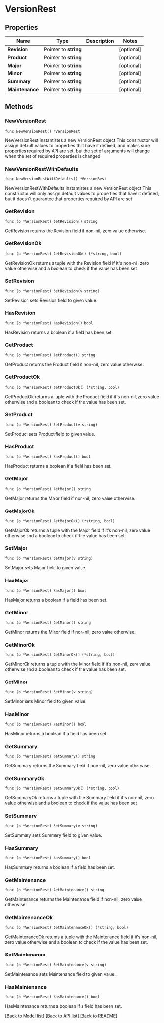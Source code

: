 # VersionRest

## Properties

Name | Type | Description | Notes
------------ | ------------- | ------------- | -------------
**Revision** | Pointer to **string** |  | [optional] 
**Product** | Pointer to **string** |  | [optional] 
**Major** | Pointer to **string** |  | [optional] 
**Minor** | Pointer to **string** |  | [optional] 
**Summary** | Pointer to **string** |  | [optional] 
**Maintenance** | Pointer to **string** |  | [optional] 

## Methods

### NewVersionRest

`func NewVersionRest() *VersionRest`

NewVersionRest instantiates a new VersionRest object
This constructor will assign default values to properties that have it defined,
and makes sure properties required by API are set, but the set of arguments
will change when the set of required properties is changed

### NewVersionRestWithDefaults

`func NewVersionRestWithDefaults() *VersionRest`

NewVersionRestWithDefaults instantiates a new VersionRest object
This constructor will only assign default values to properties that have it defined,
but it doesn't guarantee that properties required by API are set

### GetRevision

`func (o *VersionRest) GetRevision() string`

GetRevision returns the Revision field if non-nil, zero value otherwise.

### GetRevisionOk

`func (o *VersionRest) GetRevisionOk() (*string, bool)`

GetRevisionOk returns a tuple with the Revision field if it's non-nil, zero value otherwise
and a boolean to check if the value has been set.

### SetRevision

`func (o *VersionRest) SetRevision(v string)`

SetRevision sets Revision field to given value.

### HasRevision

`func (o *VersionRest) HasRevision() bool`

HasRevision returns a boolean if a field has been set.

### GetProduct

`func (o *VersionRest) GetProduct() string`

GetProduct returns the Product field if non-nil, zero value otherwise.

### GetProductOk

`func (o *VersionRest) GetProductOk() (*string, bool)`

GetProductOk returns a tuple with the Product field if it's non-nil, zero value otherwise
and a boolean to check if the value has been set.

### SetProduct

`func (o *VersionRest) SetProduct(v string)`

SetProduct sets Product field to given value.

### HasProduct

`func (o *VersionRest) HasProduct() bool`

HasProduct returns a boolean if a field has been set.

### GetMajor

`func (o *VersionRest) GetMajor() string`

GetMajor returns the Major field if non-nil, zero value otherwise.

### GetMajorOk

`func (o *VersionRest) GetMajorOk() (*string, bool)`

GetMajorOk returns a tuple with the Major field if it's non-nil, zero value otherwise
and a boolean to check if the value has been set.

### SetMajor

`func (o *VersionRest) SetMajor(v string)`

SetMajor sets Major field to given value.

### HasMajor

`func (o *VersionRest) HasMajor() bool`

HasMajor returns a boolean if a field has been set.

### GetMinor

`func (o *VersionRest) GetMinor() string`

GetMinor returns the Minor field if non-nil, zero value otherwise.

### GetMinorOk

`func (o *VersionRest) GetMinorOk() (*string, bool)`

GetMinorOk returns a tuple with the Minor field if it's non-nil, zero value otherwise
and a boolean to check if the value has been set.

### SetMinor

`func (o *VersionRest) SetMinor(v string)`

SetMinor sets Minor field to given value.

### HasMinor

`func (o *VersionRest) HasMinor() bool`

HasMinor returns a boolean if a field has been set.

### GetSummary

`func (o *VersionRest) GetSummary() string`

GetSummary returns the Summary field if non-nil, zero value otherwise.

### GetSummaryOk

`func (o *VersionRest) GetSummaryOk() (*string, bool)`

GetSummaryOk returns a tuple with the Summary field if it's non-nil, zero value otherwise
and a boolean to check if the value has been set.

### SetSummary

`func (o *VersionRest) SetSummary(v string)`

SetSummary sets Summary field to given value.

### HasSummary

`func (o *VersionRest) HasSummary() bool`

HasSummary returns a boolean if a field has been set.

### GetMaintenance

`func (o *VersionRest) GetMaintenance() string`

GetMaintenance returns the Maintenance field if non-nil, zero value otherwise.

### GetMaintenanceOk

`func (o *VersionRest) GetMaintenanceOk() (*string, bool)`

GetMaintenanceOk returns a tuple with the Maintenance field if it's non-nil, zero value otherwise
and a boolean to check if the value has been set.

### SetMaintenance

`func (o *VersionRest) SetMaintenance(v string)`

SetMaintenance sets Maintenance field to given value.

### HasMaintenance

`func (o *VersionRest) HasMaintenance() bool`

HasMaintenance returns a boolean if a field has been set.


[[Back to Model list]](../README.md#documentation-for-models) [[Back to API list]](../README.md#documentation-for-api-endpoints) [[Back to README]](../README.md)



